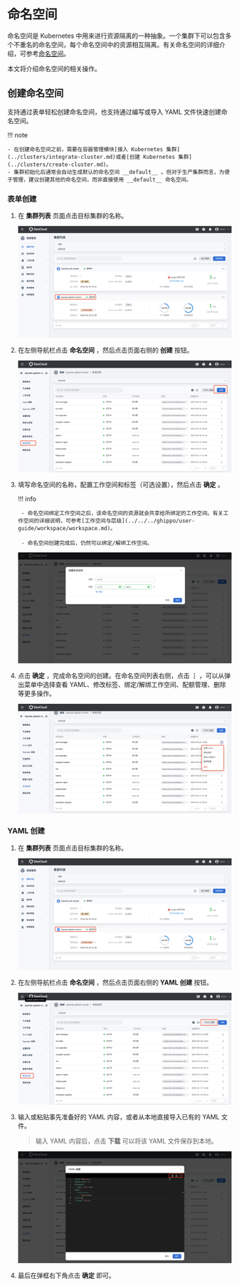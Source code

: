 # 命名空间

命名空间是 Kubernetes 中用来进行资源隔离的一种抽象。一个集群下可以包含多个不重名的命名空间，每个命名空间中的资源相互隔离。有关命名空间的详细介绍，可参考[命名空间](https://kubernetes.io/zh-cn/docs/concepts/overview/working-with-objects/namespaces/)。

本文将介绍命名空间的相关操作。

## 创建命名空间

支持通过表单轻松创建命名空间，也支持通过编写或导入 YAML 文件快速创建命名空间。

!!! note

    - 在创建命名空间之前，需要在容器管理模块[接入 Kubernetes 集群](../clusters/integrate-cluster.md)或者[创建 Kubernetes 集群](../clusters/create-cluster.md)。
    - 集群初始化后通常会自动生成默认的命名空间 __default__ 。但对于生产集群而言，为便于管理，建议创建其他的命名空间，而非直接使用 __default__ 命名空间。

### 表单创建

1. 在 __集群列表__ 页面点击目标集群的名称。

    ![集群详情](../images/crd01.png)

2. 在左侧导航栏点击 __命名空间__ ，然后点击页面右侧的 __创建__ 按钮。

    ![点击创建](../images/ns01.png)

3. 填写命名空间的名称，配置工作空间和标签（可选设置），然后点击 __确定__ 。

    !!! info

        - 命名空间绑定工作空间之后，该命名空间的资源就会共享给所绑定的工作空间。有关工作空间的详细说明，可参考[工作空间与层级](../../../ghippo/user-guide/workspace/workspace.md)。

        - 命名空间创建完成后，仍然可以绑定/解绑工作空间。

    ![填写表单](../images/ns02.png)

4. 点击 __确定__ ，完成命名空间的创建。在命名空间列表右侧，点击 __⋮__ ，可以从弹出菜单中选择查看 YAML、修改标签、绑定/解绑工作空间、配额管理、删除等更多操作。

    ![更多操作](../images/ns03.png)

### YAML 创建

1. 在 __集群列表__ 页面点击目标集群的名称。

    ![集群详情](../images/crd01.png)

2. 在左侧导航栏点击 __命名空间__ ，然后点击页面右侧的 __YAML 创建__ 按钮。

    ![点击创建](../images/ns00.png)

3. 输入或粘贴事先准备好的 YAML 内容，或者从本地直接导入已有的 YAML 文件。

    > 输入 YAML 内容后，点击 __下载__ 可以将该 YAML 文件保存到本地。

    ![点击创建](../images/ns04.png)

4. 最后在弹框右下角点击 __确定__ 即可。